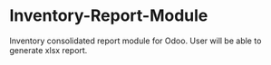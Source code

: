 # Inventory-Report-Module
Inventory consolidated report module for Odoo. User will be able to generate xlsx  report.
